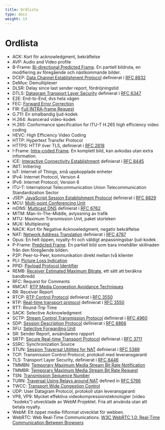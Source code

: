 ```yaml
---
title: Ordlista
type: docs
weight: 13
---
```


# Ordlista

* ACK: Kort för acknowledgment, bekräftelse
* AVP: Audio and Video profile
* B-Frame: [Bi-directional Predicted Frame](../06-media-communication/#dubbelriktad-bildruta). En partiell bildruta, en modifiering av föregående och nästkommande bilder.
* DCEP: [Data Channel Establishment Protocol](../07-data-communication/#dcep) definierat i [RFC 8832](https://datatracker.ietf.org/doc/html/rfc8832)
* DeMux: Demultiplexer
* DLSR: Delay since last sender report, fördröjningstid
* DTLS: [Datagram Transport Layer Security](../04-securing/#dtls) definierat i [RFC 6347](https://datatracker.ietf.org/doc/html/rfc6347)
* E2E: End-to-End, dvs hela vägen
* FEC: [Forward Error Correction](../06-media-communication/#vidarekorrigering-av-fel)
* FIR: [Full INTRA-frame Request](../06-media-communication/#full-intra-frame-request-fir-och-picture-loss-indication-pli)
* G.711: En smalbandig ljud-kodek
* H.264: Avancerad video-kodek
* H.265: Conformance specification for ITU-T H.265 high efficiency video coding
* HEVC: High Efficiency Video Coding
* HTTP: Hypertext Transfer Protocol
* HTTPS: HTTP över TLS, definierat i [RFC 2818](https://datatracker.ietf.org/doc/html/rfc2818)
* I-Frame: [Intra-coded Frame](../06-media-communication/#inexakt-videokomprimering). En komplett bild, kan avkodas utan extra information.
* ICE: [Interactive Connectivity Establishment](../03-connecting/#ice) definierat i [RFC 8445](https://datatracker.ietf.org/doc/html/rfc8445)
* INIT: Initiering
* IoT: Internet of Things, små uppkopplade enheter
* IPv4: Internet Protocol, Version 4
* IPv6: Internet Protocol, Version 6
* ITU-T: International Telecommunication Union Telecommunication Standardization Sector
* JSEP: [JavaScript Session Establishment Protocol](../02-signaling/#vad-ar-session-description-protocol-sdp) definierat i [RFC 8829](https://datatracker.ietf.org/doc/html/rfc8829)
* MCU: [Multi-point Conferencing Unit](../08-applied-webrtc/#mcu)
* mDNS: [Multicast DNS](../03-connecting/#mdns) definierat i [RFC 6762](https://datatracker.ietf.org/doc/html/rfc6762)
* MITM: Man-In-The-Middle, avlyssning av trafik
* MTU: Maximum Transmission Unit, paket storleken
* MUX: Multiplexing
* NACK: Kort för Negative Acknowledgment, negativ bekräftelse
* NAT: [Network Address Translation](../03-connecting/#nat-kartlaggning) definierat i [RFC 4787](https://datatracker.ietf.org/doc/html/rfc4787)
* Opus: En helt öppen, royalty-fri och väldigt anpassningsbar ljud-kodek
* P-Frame: [Predicted Frame](../06-media-communication/#inexakt-videokomprimering). En partiell bild som bara innehåller skillnaden från den föregående bilden.
* P2P: Peer-to-Peer, kommunikation direkt mellan två klienter
* PLI: [Picture Loss Indication](../06-media-communication/#full-intra-frame-request-fir-och-picture-loss-indication-pli)
* PPID: [Payload Protocol Identifier](../07-data-communication/#payload-protocol-identifier)
* REMB: [Receiver Estimated Maximum Bitrate](../06-media-communication/#tmmbr-tmmbn-and-remb), ett sätt att beräkna bandbredd
* RFC: Request for Comments
* RMCAT: [RTP Media Congestion Avoidance Techniques](../06-media-communication/#generating-a-bandwidth-estimate)
* RR: Receiver Report
* RTCP: [RTP Control Protocol](../10-history-of-webrtc/#rtp) definierat i [RFC 3550](https://datatracker.ietf.org/doc/html/rfc3550)
* RTP: [Real-time transport protocol](../10-history-of-webrtc/#rtp) definierat i [RFC 3550](https://datatracker.ietf.org/doc/html/rfc3550)
* RTT: Round-Trip Time
* SACK: Selective Acknowledgment
* SCTP: [Stream Control Transmission Protocol](../07-data-communication/#stream-control-transmission-protocol) definierat i [RFC 4960](https://datatracker.ietf.org/doc/html/rfc4960)
* SDP: [Session Description Protocol](../02-signaling/#what-is-the-session-description-protocol-sdp) definierat i [RFC 8866](https://datatracker.ietf.org/doc/html/rfc8866)
* SFU: [Selective Forwarding Unit](../08-applied-webrtc/#selective-forwarding-unit)
* SR: Sender Report, avsändarens rapport
* SRTP: [Secure Real-time Transport Protocol](../04-securing/#srtp) definierat i [RFC 3711](https://datatracker.ietf.org/doc/html/rfc3711)
* SSRC: Synchronization Source
* STUN: [Session Traversal Utilities for NAT](../03-connecting/#stun) definierat i [RFC 5389](https://datatracker.ietf.org/doc/html/rfc5389)
* TCP: Transmission Control Protocol, protokoll med leveransgaranti
* TLS: Transport Layer Security, definierat i [RFC 8446](https://datatracker.ietf.org/doc/html/rfc8446)
* TMMBN: [Temporary Maximum Media Stream Bit Rate Notification](../06-media-communication/#tmmbr-tmmbn-and-remb)
* TMMBR: [Temporary Maximum Media Stream Bit Rate Request](../06-media-communication/#tmmbr-tmmbn-and-remb)
* TSN: [Transmission Sequence Number](../07-data-communication/#sandningssekvensnummer)
* TURN: [Traversal Using Relays around NAT](../03-connecting/#turn) defined in [RFC 5766](https://datatracker.ietf.org/doc/html/rfc5766)
* TWCC: [Transport Wide Congestion Control](../06-media-communication/#transport-wide-congestion-control)
* UDP: User Datagram Protocol, protokoll utan leveransgaranti
* VP8, VP9: Mycket effektiva videokompressionsteknologier (video "kodeks") utvecklade av WebM Projektet. Fria att använda utan att betala royalty.
* WebM: Ett öppet media-filformat utvecklat för webben.
* WebRTC: Web Real-Time Communications. [W3C WebRTC 1.0: Real-Time Communication Between Browsers](https://www.w3.org/TR/webrtc/)
